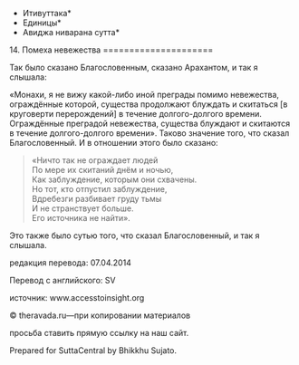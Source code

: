* Итивуттака*
* Единицы*
* Авиджа ниварана сутта*

14\. Помеха невежества
\=\=\=\=\=\=\=\=\=\=\=\=\=\=\=\=\=\=\=\=\=

Так было сказано Благословенным, сказано Арахантом, и так я слышала:

«Монахи, я не вижу какой\-либо иной преграды помимо невежества, ограждённые которой, существа продолжают блуждать и скитаться \[в круговерти перерождений\] в течение долгого\-долгого времени\. Ограждённые преградой невежества, существа блуждают и скитаются в течение долгого\-долгого времени»\. Таково значение того, что сказал Благословенный\. И в отношении этого было сказано:

> «Ничто так не ограждает людей  
> По мере их скитаний днём и ночью,  
> Как заблуждение, которым они схвачены\.  
> Но тот, кто отпустил заблуждение,  
> Вдребезги разбивает груду тьмы  
> И не странствует больше\.  
> Его источника не найти»\.

Это также было сутью того, что сказал Благословенный, и так я слышала\.

редакция перевода: 07\.04\.2014

Перевод с английского: SV

источник: www\.accesstoinsight\.org

© theravada\.ru—при копировании материалов

просьба ставить прямую ссылку на наш сайт\.

Prepared for SuttaCentral by Bhikkhu Sujato\.